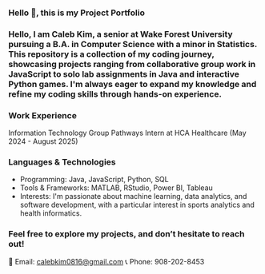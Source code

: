 ### Hello 👋, this is my Project Portfolio

### Hello, I am Caleb Kim, a senior at Wake Forest University pursuing a B.A. in Computer Science with a minor in Statistics. This repository is a collection of my coding journey, showcasing projects ranging from collaborative group work in JavaScript to solo lab assignments in Java and interactive Python games. I'm always eager to expand my knowledge and refine my coding skills through hands-on experience.

### Work Experience
Information Technology Group Pathways Intern at HCA Healthcare (May 2024 - August 2025)

### Languages & Technologies
- Programming: Java, JavaScript, Python, SQL
- Tools & Frameworks: MATLAB, RStudio, Power BI, Tableau
- Interests: I'm passionate about machine learning, data analytics, and software development, with a particular interest in sports analytics and health informatics.

### Feel free to explore my projects, and don’t hesitate to reach out!
📧 Email: calebkim0816@gmail.com
📞 Phone: 908-202-8453

